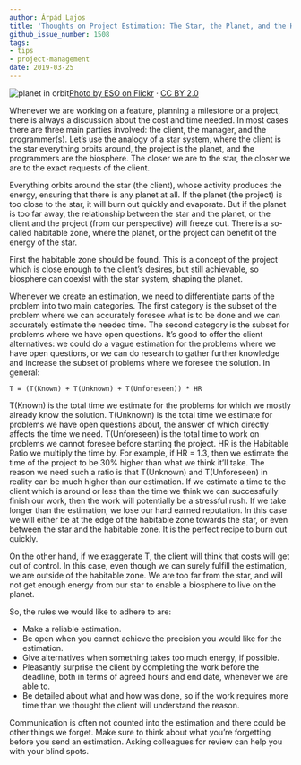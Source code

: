 ```yaml
---
author: Árpád Lajos
title: 'Thoughts on Project Estimation: The Star, the Planet, and the Habitable Zone'
github_issue_number: 1508
tags:
- tips
- project-management
date: 2019-03-25
---
```


<img src="/blog/2019/03/thoughts-on-project-estimation/planet_orbit.jpg" alt="planet in orbit" /><a href="https://www.flickr.com/photos/esoastronomy">Photo by ESO on Flickr</a> · <a href="https://creativecommons.org/licenses/by/2.0/">CC BY 2.0</a>

Whenever we are working on a feature, planning a milestone or a project, there is always a discussion about the cost and time needed. In most cases there are three main parties involved: the client, the manager, and the programmer(s). Let’s use the analogy of a star system, where the client is the star everything orbits around, the project is the planet, and the programmers are the biosphere. The closer we are to the star, the closer we are to the exact requests of the client.
 
Everything orbits around the star (the client), whose activity produces the energy, ensuring that there is any planet at all. If the planet (the project) is too close to the star, it will burn out quickly and evaporate. But if the planet is too far away, the relationship between the star and the planet, or the client and the project (from our perspective) will freeze out. There is a so-​called habitable zone, where the planet, or the project can benefit of the energy of the star. 

First the habitable zone should be found. This is a concept of the project which is close enough to the client’s desires, but still achievable, so biosphere can coexist with the star system, shaping the planet.
 
Whenever we create an estimation, we need to differentiate parts of the problem into two main categories. The first category is the subset of the problem where we can accurately foresee what is to be done and we can accurately estimate the needed time. The second category is the subset for problems where we have open questions. It’s good to offer the client alternatives: we could do a vague estimation for the problems where we have open questions, or we can do research to gather further knowledge and increase the subset of problems where we foresee the solution. In general:
 
```plain
T = (T(Known) + T(Unknown) + T(Unforeseen)) * HR
```
 
T(Known) is the total time we estimate for the problems for which we mostly already know the solution. T(Unknown) is the total time we estimate for problems we have open questions about, the answer of which directly affects the time we need. T(Unforeseen) is the total time to work on problems we cannot foresee before starting the project. HR is the Habitable Ratio we multiply the time by. For example, if HR = 1.3, then we estimate the time of the project to be 30% higher than what we think it’ll take. The reason we need such a ratio is that T(Unknown) and T(Unforeseen) in reality can be much higher than our estimation. If we estimate a time to the client which is around or less than the time we think we can successfully finish our work, then the work will potentially be a stressful rush. If we take longer than the estimation, we lose our hard earned reputation. In this case we will either be at the edge of the habitable zone towards the star, or even between the star and the habitable zone. It is the perfect recipe to burn out quickly.
 
On the other hand, if we exaggerate T, the client will think that costs will get out of control. In this case, even though we can surely fulfill the estimation, we are outside of the habitable zone. We are too far from the star, and will not get enough energy from our star to enable a biosphere to live on the planet.
 
So, the rules we would like to adhere to are:

- Make a reliable estimation.
- Be open when you cannot achieve the precision you would like for the estimation.
- Give alternatives when something takes too much energy, if possible.
- Pleasantly surprise the client by completing the work before the deadline, both in terms of agreed hours and end date, whenever we are able to.
- Be detailed about what and how was done, so if the work requires more time than we thought the client will understand the reason.

Communication is often not counted into the estimation and there could be other things we forget. Make sure to think about what you’re forgetting before you send an estimation. Asking colleagues for review can help you with your blind spots.
